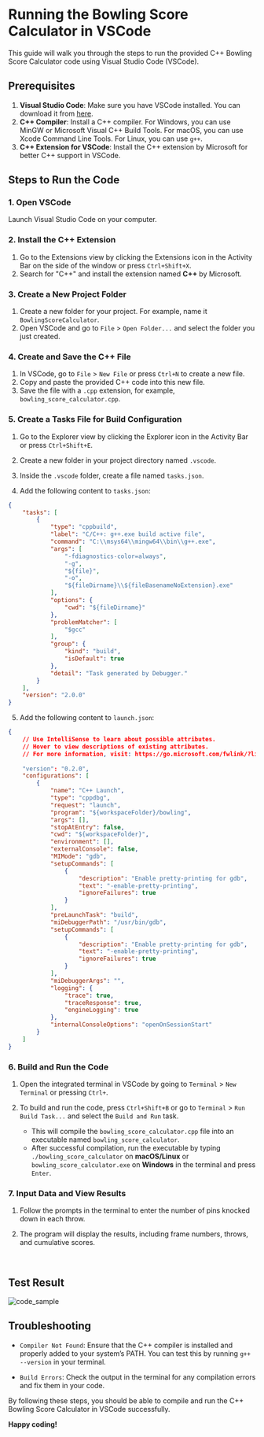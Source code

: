 # **Running the Bowling Score Calculator in VSCode**

This guide will walk you through the steps to run the provided C++ Bowling Score Calculator code using Visual Studio Code (VSCode).

## Prerequisites

1. **Visual Studio Code**: Make sure you have VSCode installed. You can download it from [here](https://code.visualstudio.com/).
2. **C++ Compiler**: Install a C++ compiler. For Windows, you can use MinGW or Microsoft Visual C++ Build Tools. For macOS, you can use Xcode Command Line Tools. For Linux, you can use `g++`.
3. **C++ Extension for VSCode**: Install the C++ extension by Microsoft for better C++ support in VSCode.

## Steps to Run the Code

### 1. **Open VSCode**

Launch Visual Studio Code on your computer.

### 2. **Install the C++ Extension**

1. Go to the Extensions view by clicking the Extensions icon in the Activity Bar on the side of the window or press `Ctrl+Shift+X`.
2. Search for "C++" and install the extension named **C++** by Microsoft.

### 3. **Create a New Project Folder**

1. Create a new folder for your project. For example, name it `BowlingScoreCalculator`.
2. Open VSCode and go to `File` > `Open Folder...` and select the folder you just created.

### 4. **Create and Save the C++ File**

1. In VSCode, go to `File` > `New File` or press `Ctrl+N` to create a new file.
2. Copy and paste the provided C++ code into this new file.
3. Save the file with a `.cpp` extension, for example, `bowling_score_calculator.cpp`.

### 5. **Create a Tasks File for Build Configuration**

1. Go to the Explorer view by clicking the Explorer icon in the Activity Bar or press `Ctrl+Shift+E`.
2. Create a new folder in your project directory named `.vscode`.
3. Inside the `.vscode` folder, create a file named `tasks.json`.

4. Add the following content to `tasks.json`:

```json
{
    "tasks": [
        {
            "type": "cppbuild",
            "label": "C/C++: g++.exe build active file",
            "command": "C:\\msys64\\mingw64\\bin\\g++.exe",
            "args": [
                "-fdiagnostics-color=always",
                "-g",
                "${file}",
                "-o",
                "${fileDirname}\\${fileBasenameNoExtension}.exe"
            ],
            "options": {
                "cwd": "${fileDirname}"
            },
            "problemMatcher": [
                "$gcc"
            ],
            "group": {
                "kind": "build",
                "isDefault": true
            },
            "detail": "Task generated by Debugger."
        }
    ],
    "version": "2.0.0"
}

```

5. Add the following content to `launch.json`:
```json
{
    // Use IntelliSense to learn about possible attributes.
    // Hover to view descriptions of existing attributes.
    // For more information, visit: https://go.microsoft.com/fwlink/?linkid=830387
    
    "version": "0.2.0",
    "configurations": [
        {
            "name": "C++ Launch",
            "type": "cppdbg",
            "request": "launch",
            "program": "${workspaceFolder}/bowling",
            "args": [],
            "stopAtEntry": false,
            "cwd": "${workspaceFolder}",
            "environment": [],
            "externalConsole": false,
            "MIMode": "gdb",
            "setupCommands": [
                {
                    "description": "Enable pretty-printing for gdb",
                    "text": "-enable-pretty-printing",
                    "ignoreFailures": true
                }
            ],
            "preLaunchTask": "build",
            "miDebuggerPath": "/usr/bin/gdb",
            "setupCommands": [
                {
                    "description": "Enable pretty-printing for gdb",
                    "text": "-enable-pretty-printing",
                    "ignoreFailures": true
                }
            ],
            "miDebuggerArgs": "",
            "logging": {
                "trace": true,
                "traceResponse": true,
                "engineLogging": true
            },
            "internalConsoleOptions": "openOnSessionStart"
        }
    ]
}

```

### 6. Build and Run the Code

1. Open the integrated terminal in VSCode by going to `Terminal` > `New Terminal` or pressing `Ctrl+`.

2. To build and run the code, press `Ctrl+Shift+B` or go to `Terminal` > `Run Build Task...` and select the `Build and Run` task.
    - This will compile the `bowling_score_calculator.cpp` file into an executable named `bowling_score_calculator`.
    - After successful compilation, run the executable by typing `./bowling_score_calculator` on **macOS/Linux** or `bowling_score_calculator.exe` on **Windows** in the terminal and press `Enter`.


### 7. Input Data and View Results

1. Follow the prompts in the terminal to enter the number of pins knocked down in each throw.

2. The program will display the results, including frame numbers, throws, and cumulative scores.

<br>

## Test Result
![code_sample](.\code.JPG)

## Troubleshooting

- `Compiler Not Found`: Ensure that the C++ compiler is installed and properly added to your system’s PATH. You can test this by running `g++ --version` in your terminal.

- `Build Errors`: Check the output in the terminal for any compilation errors and fix them in your code.

By following these steps, you should be able to compile and run the C++ Bowling Score Calculator in VSCode successfully. 


**Happy coding!**